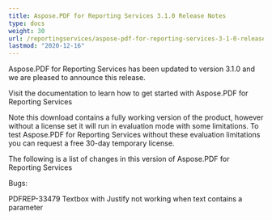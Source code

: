 ```yaml
---
title: Aspose.PDF for Reporting Services 3.1.0 Release Notes
type: docs
weight: 30
url: /reportingservices/aspose-pdf-for-reporting-services-3-1-0-release-notes/
lastmod: "2020-12-16"
---
```


Aspose.PDF for Reporting Services has been updated to version 3.1.0 and we are pleased to announce this release.

Visit the documentation to learn how to get started with Aspose.PDF for Reporting Services

Note this download contains a fully working version of the product, however without a license set it will run in evaluation mode with some limitations. To test Aspose.PDF for Reporting Services without these evaluation limitations you can request a free 30-day temporary license.

The following is a list of changes in this version of Aspose.PDF for Reporting Services

Bugs:

PDFREP-33479 Textbox with Justify not working when text contains a parameter
